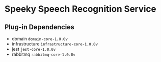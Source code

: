 # Speeky Speech Recognition Service

## Plug-in Dependencies

- domain `domain-core-1.0.0v`
- infrastructure `infrastructure-core-1.0.0v`
- jest `jest-core-1.0.0v`
- rabbitmq `rabbitmq-core-1.0.0v`
